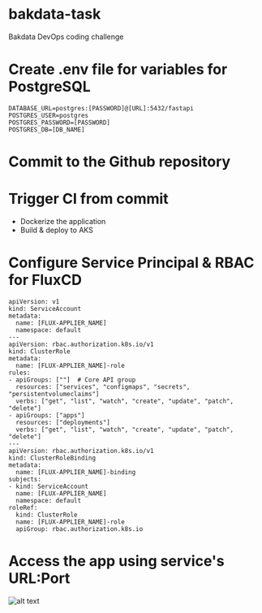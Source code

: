 # bakdata-task
Bakdata DevOps coding challenge

# Create .env file for variables for PostgreSQL
```
DATABASE_URL=postgres:[PASSWORD]@[URL]:5432/fastapi
POSTGRES_USER=postgres
POSTGRES_PASSWORD=[PASSWORD]
POSTGRES_DB=[DB_NAME]
```
# Commit to the Github repository

# Trigger CI from commit
   - Dockerize the application
   - Build & deploy to AKS 

# Configure Service Principal & RBAC for FluxCD
```
apiVersion: v1
kind: ServiceAccount
metadata:
  name: [FLUX-APPLIER_NAME]
  namespace: default
---
apiVersion: rbac.authorization.k8s.io/v1
kind: ClusterRole
metadata:
  name: [FLUX-APPLIER_NAME]-role
rules:
- apiGroups: [""]  # Core API group
  resources: ["services", "configmaps", "secrets", "persistentvolumeclaims"]
  verbs: ["get", "list", "watch", "create", "update", "patch", "delete"]
- apiGroups: ["apps"]
  resources: ["deployments"]
  verbs: ["get", "list", "watch", "create", "update", "patch", "delete"]
---
apiVersion: rbac.authorization.k8s.io/v1
kind: ClusterRoleBinding
metadata:
  name: [FLUX-APPLIER_NAME]-binding
subjects:
- kind: ServiceAccount
  name: [FLUX-APPLIER_NAME]
  namespace: default
roleRef:
  kind: ClusterRole
  name: [FLUX-APPLIER_NAME]-role
  apiGroup: rbac.authorization.k8s.io
```
# Access the app using service's URL:Port

![alt text]([https://github.com/sensgithub/bakdata-task/blob/main/screenshots/fastapi-example.png])